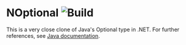 # NOptional ![Build](https://github.com/Tim94M/NOptional/workflows/Build/badge.svg)

This is a very close clone of Java's Optional type in .NET. For further references, see [Java documentation](https://devdocs.io/openjdk~15/java.base/java/util/optional).
